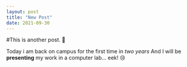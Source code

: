 ```yaml
---
layout: post
title: "New Post"
date: 2021-09-30
---
```


#This is another post. 🌻

Today i am back on campus for the first time in *two years*
And I will be **presenting** my work in a computer lab... eek! 😢
